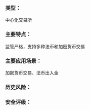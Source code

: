 ### 类型：

中心化交易所

### 主要特点：

监管严格，支持多种法币和加密货币交易



### 主要应用场景：

加密货币交易、法币出入金



### 历史风险：



### 安全评级：